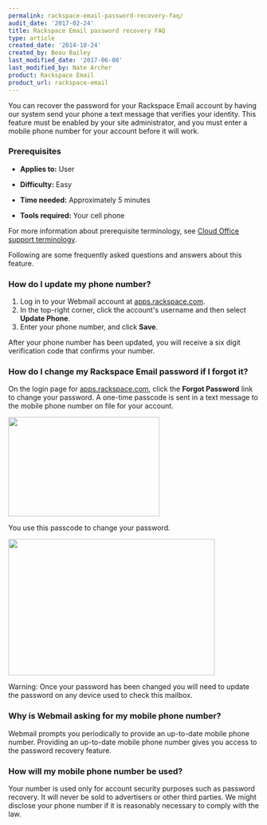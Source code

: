 ```yaml
---
permalink: rackspace-email-password-recovery-faq/
audit_date: '2017-02-24'
title: Rackspace Email password recovery FAQ
type: article
created_date: '2014-10-24'
created_by: Beau Bailey
last_modified_date: '2017-06-08'
last_modified_by: Nate Archer
product: Rackspace Email
product_url: rackspace-email
---
```


You can recover the password for your Rackspace Email account by having
our system send your phone a text message that verifies your identity. This
feature must be enabled by your site administrator, and you must
enter a mobile phone number for your account before it will work.

### Prerequisites

- **Applies to:** User

- **Difficulty:** Easy

- **Time needed:** Approximately 5 minutes

- **Tools required:** Your cell phone

For more information about prerequisite terminology, see [Cloud Office support terminology](/how-to/cloud-office-support-terminology).

Following are some frequently asked questions and answers about this
feature.

### How do I update my phone number?

1. Log in to your Webmail account at [apps.rackspace.com](https://apps.rackspace.com).
2. In the top-right corner, click the account's username and then select **Update Phone**.
3. Enter your phone number, and click **Save**.

After your phone number has been updated, you will receive a six digit verification code that confirms your number.

### How do I change my Rackspace Email password if I forgot it?

On the login page for [apps.rackspace.com](https://apps.rackspace.com), click the **Forgot Password** link to change
your password. A one-time passcode is sent in a text message to the
mobile phone number on file for your account.

<img src="{% asset_path rackspace-email/rackspace-email-password-recovery-faq/1481.2b.png %}" width="303" height="199" />

You use this passcode to change your password.

<img src="{% asset_path rackspace-email/rackspace-email-password-recovery-faq/1481.1b.png %}" width="414" height="273" />

Warning: Once your password has been changed you will need to update the password on any device used to check this mailbox.

### Why is Webmail asking for my mobile phone number?

Webmail prompts you periodically to provide an up-to-date mobile phone
number. Providing an up-to-date mobile phone number gives you access to
the password recovery feature.

### How will my mobile phone number be used?

Your number is used only for account security purposes such as password
recovery. It will never be sold
to advertisers or other third parties. We might disclose your phone
number if it is reasonably necessary to comply with the law.
